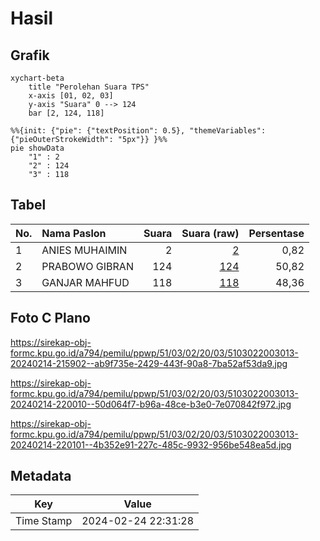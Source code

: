 # Hasil

## Grafik

```mermaid
xychart-beta
    title "Perolehan Suara TPS"
    x-axis [01, 02, 03]
    y-axis "Suara" 0 --> 124
    bar [2, 124, 118]
```

```mermaid
%%{init: {"pie": {"textPosition": 0.5}, "themeVariables": {"pieOuterStrokeWidth": "5px"}} }%%
pie showData
    "1" : 2
    "2" : 124
    "3" : 118
```

## Tabel

| No. | Nama Paslon    | Suara | Suara (raw) | Persentase |
|:--- |:-------------- | -----:| -----------:| ----------:|
| 1   | ANIES MUHAIMIN | 2     | [2][p-1]    | 0,82       |
| 2   | PRABOWO GIBRAN | 124   | [124][p-2]  | 50,82      |
| 3   | GANJAR MAHFUD  | 118   | [118][p-3]  | 48,36      |


[p-1]: https://github.com/gigit-pemilu/pemilu-2024-51-bali/blob/main/pilpres/hitung-suara/sub/51-bali/sub/03-badung/sub/02-mengwi/sub/2003-mengwitani/sub/013-tps/sub/paslon-1.txt
[p-2]: https://github.com/gigit-pemilu/pemilu-2024-51-bali/blob/main/pilpres/hitung-suara/sub/51-bali/sub/03-badung/sub/02-mengwi/sub/2003-mengwitani/sub/013-tps/sub/paslon-2.txt
[p-3]: https://github.com/gigit-pemilu/pemilu-2024-51-bali/blob/main/pilpres/hitung-suara/sub/51-bali/sub/03-badung/sub/02-mengwi/sub/2003-mengwitani/sub/013-tps/sub/paslon-3.txt

## Foto C Plano

https://sirekap-obj-formc.kpu.go.id/a794/pemilu/ppwp/51/03/02/20/03/5103022003013-20240214-215902--ab9f735e-2429-443f-90a8-7ba52af53da9.jpg

https://sirekap-obj-formc.kpu.go.id/a794/pemilu/ppwp/51/03/02/20/03/5103022003013-20240214-220010--50d064f7-b96a-48ce-b3e0-7e070842f972.jpg

https://sirekap-obj-formc.kpu.go.id/a794/pemilu/ppwp/51/03/02/20/03/5103022003013-20240214-220101--4b352e91-227c-485c-9932-956be548ea5d.jpg


## Metadata

| Key        | Value               |
| ---------- | ------------------- |
| Time Stamp | 2024-02-24 22:31:28 |



